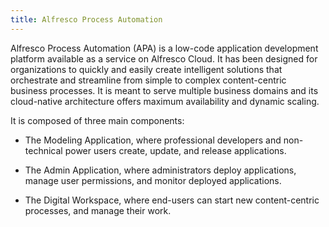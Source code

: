 ```yaml
---
title: Alfresco Process Automation
---
```


Alfresco Process Automation (APA) is a low-code application development platform available as a service on Alfresco Cloud. It has been designed for organizations to quickly and easily create intelligent solutions that orchestrate and streamline from simple to complex content-centric business processes. It is meant to serve multiple business domains and its cloud-native architecture offers maximum availability and dynamic scaling.

It is composed of three main components: ​

* The Modeling Application, where professional developers and non-technical power users create, update, and release applications.

* The Admin Application, where administrators deploy applications, manage user permissions, and monitor deployed applications.

* The Digital Workspace, where end-users can start new content-centric processes, and manage their work.
